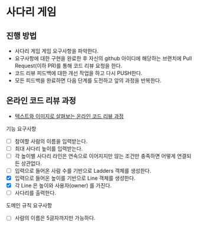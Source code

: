 # 사다리 게임
## 진행 방법
* 사다리 게임 게임 요구사항을 파악한다.
* 요구사항에 대한 구현을 완료한 후 자신의 github 아이디에 해당하는 브랜치에 Pull Request(이하 PR)를 통해 코드 리뷰 요청을 한다.
* 코드 리뷰 피드백에 대한 개선 작업을 하고 다시 PUSH한다.
* 모든 피드백을 완료하면 다음 단계를 도전하고 앞의 과정을 반복한다.

## 온라인 코드 리뷰 과정
* [텍스트와 이미지로 살펴보는 온라인 코드 리뷰 과정](https://github.com/nextstep-step/nextstep-docs/tree/master/codereview)

기능 요구사항 
- [ ] 참여할 사람의 이름을 입력받는다.
- [ ] 최대 사다리 높이를 입력받는다. 
- [ ] 각 높이별 사다리 라인은 연속으로 이어지지만 않는 조건만 충족하면 어떻게 연결되든 상관없다.
- [ ] 입력으로 들어온 사람 수를 기반으로 Ladders 객체를 생성한다. 
- [x] 입력으로 들어온 높이를 기반으로 Line 객체를 생성한다. 
- [x] 각 Line 은 높이와 사용자(owner) 를 가진다. 
- [ ] 사다리를 출력한다.

도메인 규칙 요구사항 
- [ ] 사람의 이름은 5글자까지만 가능하다. 
